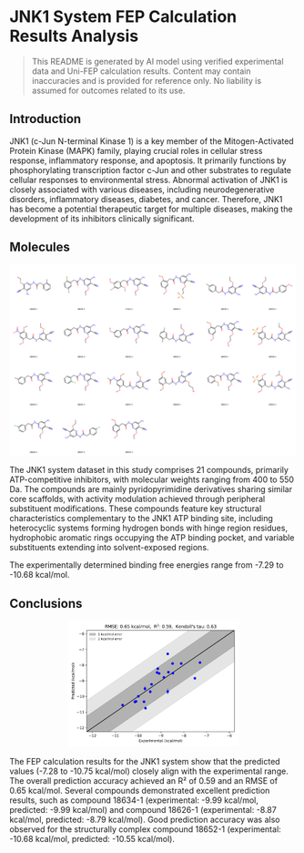 # JNK1 System FEP Calculation Results Analysis

> This README is generated by AI model using verified experimental data and Uni-FEP calculation results. Content may contain inaccuracies and is provided for reference only. No liability is assumed for outcomes related to its use.

## Introduction

JNK1 (c-Jun N-terminal Kinase 1) is a key member of the Mitogen-Activated Protein Kinase (MAPK) family, playing crucial roles in cellular stress response, inflammatory response, and apoptosis. It primarily functions by phosphorylating transcription factor c-Jun and other substrates to regulate cellular responses to environmental stress. Abnormal activation of JNK1 is closely associated with various diseases, including neurodegenerative disorders, inflammatory diseases, diabetes, and cancer. Therefore, JNK1 has become a potential therapeutic target for multiple diseases, making the development of its inhibitors clinically significant.

## Molecules

![Molecular structures of representative compounds](mol_grid.png)

The JNK1 system dataset in this study comprises 21 compounds, primarily ATP-competitive inhibitors, with molecular weights ranging from 400 to 550 Da. The compounds are mainly pyridopyrimidine derivatives sharing similar core scaffolds, with activity modulation achieved through peripheral substituent modifications. These compounds feature key structural characteristics complementary to the JNK1 ATP binding site, including heterocyclic systems forming hydrogen bonds with hinge region residues, hydrophobic aromatic rings occupying the ATP binding pocket, and variable substituents extending into solvent-exposed regions.

The experimentally determined binding free energies range from -7.29 to -10.68 kcal/mol.

## Conclusions

<p align="center"><img src="result_dG.png" width="300"></p>

The FEP calculation results for the JNK1 system show that the predicted values (-7.28 to -10.75 kcal/mol) closely align with the experimental range. The overall prediction accuracy achieved an R² of 0.59 and an RMSE of 0.65 kcal/mol. Several compounds demonstrated excellent prediction results, such as compound 18634-1 (experimental: -9.99 kcal/mol, predicted: -9.99 kcal/mol) and compound 18626-1 (experimental: -8.87 kcal/mol, predicted: -8.79 kcal/mol). Good prediction accuracy was also observed for the structurally complex compound 18652-1 (experimental: -10.68 kcal/mol, predicted: -10.55 kcal/mol). 